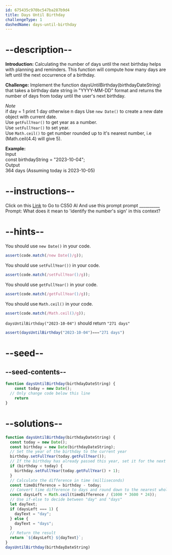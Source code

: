 ```yaml
---
id: 675435c970bc547ba287b9d4
title: Days Until Birthday
challengeType: 1
dashedName: days-until-birthday
---
```


# --description--

**Introduction:**
Calculating the number of days until the next birthday helps with planning and reminders. This function will compute how many days are left until the next occurrence of a birthday.
<br>

**Challenge:**
Implement the function daysUntilBirthday(birthdayDateString) that takes a birthday date string in "YYYY-MM-DD" format and returns the number of days from today until the user's next birthday.

*Note* <br>
if day = 1 print 1 day otherwise n days
Use `new Date()` to create a new date object with current date. <br>
Use `getFullYear()` to get year as a number. <br>
Use `setFullYear()` to set year. <br>
Use `Math.ceil()` to get number rounded up to it's nearest number, i.e (Math.ceil(4.4) will give 5). <br>

**Example:**
<br>
Input
<br>
const birthdayString = "2023-10-04";
<br>
Output
<br>
364 days (Assuming today is 2023-10-05)

# --instructions--

Click on this <a href = "https://cs50.ai/chat">Link</a>  to Go to CS50 AI 
And use this prompt prompt __________
Prompt: What does it mean to 'identify the number's sign' in this context?

# --hints--

You should use `new Date()` in your code.

```js
assert(code.match(/new Date()/g));
```

You should use `setFullYear())`  in your code.

```js
assert(code.match(/setFullYear()/g));
```

You should use `getFullYear()`  in your code.

```js
assert(code.match(/getFullYear()/g));
```

You should use `Math.ceil()`  in your code.

```js
assert(code.match(/Math.ceil()/g));
```

`daysUntilBirthday("2023-10-04")` should return `"271 days"`

```js
assert(daysUntilBirthday("2023-10-04")==="271 days")
```

# --seed--
## --seed-contents--

```js
function daysUntilBirthday(birthdayDateString) {
    const today = new Date();
  // Only change code below this line
	return
}
```

# --solutions--

```js
function daysUntilBirthday(birthdayDateString) {
  const today = new Date();
  const birthday = new Date(birthdayDateString);
  // Set the year of the birthday to the current year
  birthday.setFullYear(today.getFullYear());
  // If the birthday has already passed this year, set it for the next year
  if (birthday < today) {
    birthday.setFullYear(today.getFullYear() + 1);
  }
  // Calculate the difference in time (milliseconds)
  const timeDifference = birthday - today;
  // Convert time difference to days and round down to the nearest whole number
  const daysLeft = Math.ceil(timeDifference / (1000 * 3600 * 24));
  // Use if-else to decide between "day" and "days"
  let dayText;
  if (daysLeft === 1) {
    dayText = "day";
  } else {
    dayText = "days";
  }
  // Return the result
  return `${daysLeft} ${dayText}`;
}
daysUntilBirthday(birthdayDateString)
```
